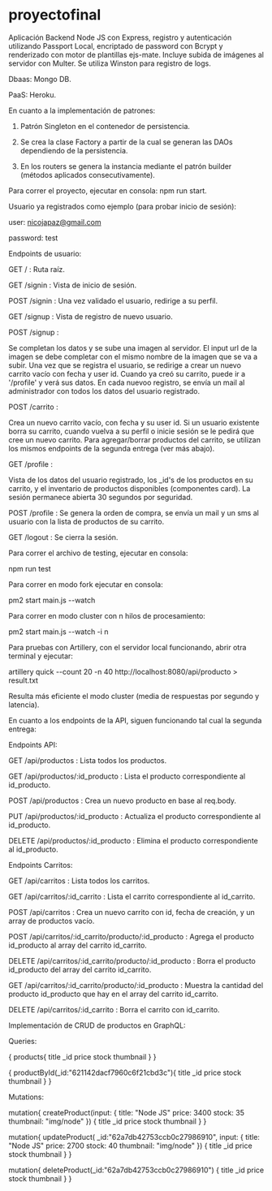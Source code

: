 # proyectofinal

Aplicación Backend Node JS con Express, registro y autenticación utilizando Passport Local, 
encriptado de password con Bcrypt y renderizado con motor de plantillas ejs-mate. 
Incluye subida de imágenes al servidor con Multer.
Se utiliza Winston para registro de logs.

Dbaas: Mongo DB.

PaaS: Heroku.

En cuanto a la implementación de patrones:

1) Patrón Singleton en el contenedor de persistencia. 

2) Se crea la clase Factory a partir de la cual se generan las DAOs dependiendo de la persistencia. 

3) En los routers se genera la instancia mediante el patrón builder (métodos aplicados consecutivamente).

Para correr el proyecto, ejecutar en consola: npm run start.

Usuario ya registrados como ejemplo (para probar inicio de sesión):

user: nicojapaz@gmail.com

password: test

Endpoints de usuario:

GET / : Ruta raíz. 

GET /signin : Vista de inicio de sesión.

POST /signin :  Una vez validado el usuario, redirige a su perfil. 

GET /signup : Vista de registro de nuevo usuario. 

POST /signup : 

Se completan los datos y se sube una imagen al servidor. 
El input url de la imagen se debe completar con el mismo nombre de la imagen que se va a subir.
Una vez que se registra el usuario, se redirige a crear un nuevo carrito vacío con fecha y user id.
Cuando ya creó su carrito, puede ir a '/profile' y verá sus datos. En cada nuevoo registro, se envía un mail 
al administrador con todos los datos del usuario registrado.

POST /carrito : 

Crea un nuevo carrito vacío, con fecha y su user id. Si un usuario existente borra su carrito, cuando
vuelva a su perfil o inicie sesión se le pedirá que cree un nuevo carrito. Para agregar/borrar productos del carrito, se utilizan los
mismos endpoints de la segunda entrega (ver más abajo).

GET /profile :

Vista de los datos del usuario registrado, los _id's de los productos en su carrito, y el inventario de productos
disponibles (componentes card). La sesión permanece abierta 30 segundos por seguridad.

POST /profile : Se genera la orden de compra, se envía un mail y un sms al usuario con la lista de productos de su carrito.

GET /logout : Se cierra la sesión.

Para correr el archivo de testing, ejecutar en consola:

npm run test

Para correr en modo fork ejecutar en consola:

pm2 start main.js --watch

Para correr en modo cluster con n hilos de procesamiento:

pm2 start main.js --watch -i n

Para pruebas con Artillery, con el servidor local funcionando, abrir otra terminal y ejecutar: 

artillery quick --count 20 -n 40 http://localhost:8080/api/producto > result.txt

Resulta más eficiente el modo cluster (media de respuestas por segundo y latencia).

En cuanto a los endpoints de la API, siguen funcionando tal cual la segunda entrega:

Endpoints API:

GET /api/productos  : Lista todos los productos.

GET /api/productos/:id_producto  : Lista el producto correspondiente al id_producto.

POST /api/productos  : Crea un nuevo producto en base al req.body.

PUT /api/productos/:id_producto  : Actualiza el producto correspondiente al id_producto.

DELETE /api/productos/:id_producto  : Elimina el producto correspondiente al id_producto.

Endpoints Carritos:

GET /api/carritos  : Lista todos los carritos.

GET /api/carritos/:id_carrito  : Lista el carrito correspondiente al id_carrito.

POST /api/carritos  : Crea un nuevo carrito con id, fecha de creación, y un array de productos vacío.

POST /api/carritos/:id_carrito/producto/:id_producto  : Agrega el producto id_producto al array del carrito id_carrito.

DELETE /api/carritos/:id_carrito/producto/:id_producto  : Borra el producto id_producto del array del carrito id_carrito.

GET /api/carritos/:id_carrito/producto/:id_producto  : Muestra la cantidad del producto id_producto que hay en el array del carrito id_carrito.

DELETE /api/carritos/:id_carrito  : Borra el carrito con id_carrito.

Implementación de CRUD de productos en GraphQL:

Queries:

{
  products{
    title
    _id
    price
    stock
    thumbnail 
  }
}

{
  productById(_id:"621142dacf7960c6f21cbd3c"){
    title
    _id
    price
    stock
    thumbnail 
  }
}

Mutations: 

mutation{
  createProduct(input:
    {
    title: "Node JS"
    price: 3400
    stock: 35
    thumbnail: "img/node"
    }) {
    title
    _id
    price
    stock
    thumbnail 
  } 
}

mutation{
  updateProduct(
    _id:"62a7db42753ccb0c27986910",
    input:
    {
    title: "Node JS"
    price: 2700
    stock: 40
    thumbnail: "img/node"
    }) {
    title
    _id
    price
    stock
    thumbnail 
  } 
}

mutation{
  deleteProduct(_id:"62a7db42753ccb0c27986910") 
  {
    title
    _id
    price
    stock
    thumbnail 
  } 
}
